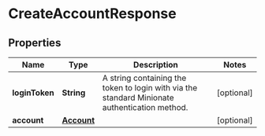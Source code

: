 
# CreateAccountResponse

## Properties
Name | Type | Description | Notes
------------ | ------------- | ------------- | -------------
**loginToken** | **String** | A string containing the token to login with via the standard Minionate authentication method.  |  [optional]
**account** | [**Account**](Account.md) |  |  [optional]



